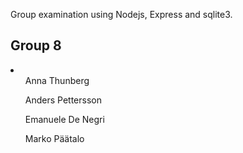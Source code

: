 Group examination using Nodejs, Express and sqlite3.

<h2>Group 8</h2>
<li>
<ul>Anna Thunberg</ul>
<ul>Anders Pettersson</ul>
<ul>Emanuele De Negri</ul>
<ul>Marko Päätalo</ul>
</li>
